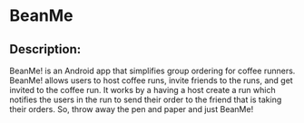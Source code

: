 # BeanMe

## Description:
BeanMe! is an Android app that simplifies group ordering for coffee runners. BeanMe! allows users to host coffee runs, invite friends to the runs, and get invited to the coffee run. It works by a having a host create a run which notifies the users in the run to send their order to the friend that is taking their orders. So, throw away the pen and paper and just BeanMe!